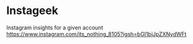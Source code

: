 # Instageek
Instagram insights for a given account
https://www.instagram.com/its_nothing_8105?igsh=bGI1bjJpZXNydWFt
